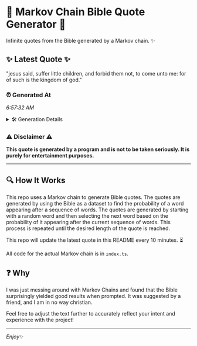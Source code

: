 # 📖 Markov Chain Bible Quote Generator 📖

Infinite quotes from the Bible generated by a Markov chain. ✨

## ✨ Latest Quote ✨
"jesus said, suffer little children, and forbid them not, to come unto me: for of such is the kingdom of god."

### ⏰ Generated At
*6:57:32 AM*

<details>
    <summary>🛠️ Generation Details</summary>
    <p>
        <strong>🌱 Seed:</strong> jesus<br>
        <strong>🔄 Iterations:</strong> 20<br>
        <strong>📜 Context History:</strong><br>[ jesus ]: said,<br>[ jesus, said, ]: suffer<br>[ jesus, said,, suffer ]: little<br>[ jesus, said,, suffer, little ]: children,<br>[ jesus, said,, suffer, little, children, ]: and<br>[ jesus, said,, suffer, little, children,, and ]: forbid<br>[ said,, suffer, little, children,, and, forbid ]: them<br>[ suffer, little, children,, and, forbid, them ]: not,<br>[ little, children,, and, forbid, them, not, ]: to<br>[ children,, and, forbid, them, not,, to ]: come<br>[ and, forbid, them, not,, to, come ]: unto<br>[ forbid, them, not,, to, come, unto ]: me:<br>[ them, not,, to, come, unto, me: ]: for<br>[ not,, to, come, unto, me:, for ]: of<br>[ to, come, unto, me:, for, of ]: such<br>[ come, unto, me:, for, of, such ]: is<br>[ unto, me:, for, of, such, is ]: the<br>[ me:, for, of, such, is, the ]: kingdom<br>[ for, of, such, is, the, kingdom ]: of<br>[ of, such, is, the, kingdom, of ]: god.<br>
    </p>
</details>

### ⚠️ Disclaimer ⚠️
**This quote is generated by a program and is not to be taken seriously. It is purely for entertainment purposes.**

---

## 🔍 How It Works

This repo uses a Markov chain to generate Bible quotes. The quotes are generated by using the Bible as a dataset to find the probability of a word appearing after a sequence of words. The quotes are generated by starting with a random word and then selecting the next word based on the probability of it appearing after the current sequence of words. This process is repeated until the desired length of the quote is reached.

This repo will update the latest quote in this README every 10 minutes. ⏳

All code for the actual Markov chain is in `index.ts`.

## ❓ Why

I was just messing around with Markov Chains and found that the Bible surprisingly yielded good results when prompted. 
It was suggested by a friend, and I am in no way christian.

Feel free to adjust the text further to accurately reflect your intent and experience with the project!

---

*Enjoy*✨
